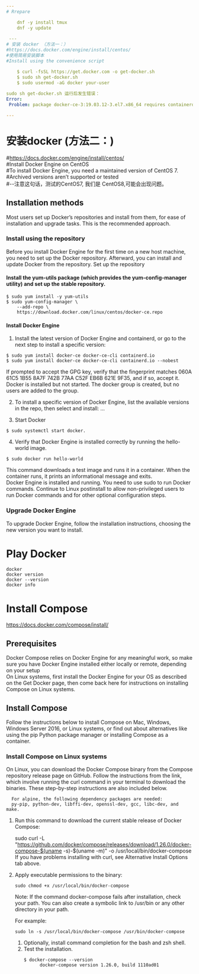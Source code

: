 ```yaml
---
# Rrepare    

    dnf -y install tmux  
    dnf -y update  
 
 ---
# 安装 docker （方法一：） 
#https://docs.docker.com/engine/install/centos/  
#使用简易安装脚本  
#Install using the convenience script  

    $ curl -fsSL https://get.docker.com -o get-docker.sh  
    $ sudo sh get-docker.sh  
    $ sudo usermod -aG docker your-user  
 
sudo sh get-docker.sh 运行后发生错误：
Error: 
 Problem: package docker-ce-3:19.03.12-3.el7.x86_64 requires containerd.io >= 1.2.2-3, but none of the providers can be installed

---
```

# 安装docker (方法二：)
#https://docs.docker.com/engine/install/centos/  
#Install Docker Engine on CentOS  
#To install Docker Engine, you need a maintained version of CentOS 7.   
#Archived versions aren’t supported or tested  
#--注意这句话，测试的CentOS7, 我们是 CentOS8,可能会出现问题。  

## Installation methods
  Most users set up Docker’s repositories and install from them, for ease of installation and upgrade tasks. This is the recommended approach.
    
### Install using the repository

Before you install Docker Engine for the first time on a new host machine, you need to set up the Docker repository. Afterward, you can install and update Docker from the repository.
Set up the repository

#### Install the yum-utils package (which provides the yum-config-manager utility) and set up the stable repository.

    $ sudo yum install -y yum-utils
    $ sudo yum-config-manager \
        --add-repo \
        https://download.docker.com/linux/centos/docker-ce.repo

#### Install Docker Engine
  1. Install the latest version of Docker Engine and containerd, or go to the next step to install a specific version:  
   
    $ sudo yum install docker-ce docker-ce-cli containerd.io
    $ sudo yum install docker-ce docker-ce-cli containerd.io --nobest
    
   If prompted to accept the GPG key, verify that the fingerprint matches 060A 61C5 1B55 8A7F 742B 77AA C52F EB6B 621E 9F35, and if so, accept it.
   Docker is installed but not started. The docker group is created, but no users are added to the group.  
   
  2. To install a specific version of Docker Engine, list the available versions in the repo, then select and install:
    ...
   
  3. Start Docker
      
    $ sudo systemctl start docker.
    
  4. Verify that Docker Engine is installed correctly by running the hello-world image.
  
    $ sudo docker run hello-world  
  This command downloads a test image and runs it in a container. When the container runs, it prints an informational message and exits.  
  Docker Engine is installed and running. You need to use sudo to run Docker commands. Continue to Linux postinstall to allow non-privileged users to run Docker commands and for other optional configuration steps.  
  
  
### Upgrade Docker Engine
To upgrade Docker Engine, follow the installation instructions, choosing the new version you want to install.
  
 
# Play Docker
   
    docker 
    docker version
    docker --version
    docker info
    
# Install Compose
https://docs.docker.com/compose/install/

## Prerequisites

Docker Compose relies on Docker Engine for any meaningful work, so make sure you have Docker Engine installed either locally or remote, depending on your setup  
On Linux systems, first install the Docker Engine for your OS as described on the Get Docker page, then come back here for instructions on installing Compose on Linux systems.  

## Install Compose
Follow the instructions below to install Compose on Mac, Windows, Windows Server 2016, or Linux systems, or find out about alternatives like using the pip Python package manager or installing Compose as a container.

### Install Compose on Linux systems

On Linux, you can download the Docker Compose binary from the Compose repository release page on GitHub. Follow the instructions from the link, which involve running the curl command in your terminal to download the binaries. These step-by-step instructions are also included below.
```
  For alpine, the following dependency packages are needed: 
  py-pip, python-dev, libffi-dev, openssl-dev, gcc, libc-dev, and make.
```
1. Run this command to download the current stable release of Docker Compose:

    sudo curl -L "https://github.com/docker/compose/releases/download/1.26.0/docker-compose-$(uname -s)-$(uname -m)" -o /usr/local/bin/docker-compose
If you have problems installing with curl, see Alternative Install Options tab above.

2. Apply executable permissions to the binary:
    
       sudo chmod +x /usr/local/bin/docker-compose
    Note: If the command docker-compose fails after installation, check your path. You can also create a symbolic link to /usr/bin or any other directory in your path.
    
    For example:

       sudo ln -s /usr/local/bin/docker-compose /usr/bin/docker-compose

    1. Optionally, install command completion for the bash and zsh shell.  
    2. Test the installation.  
       ```
       $ docker-compose --version
             docker-compose version 1.26.0, build 1110ad01
      ```
      









     


